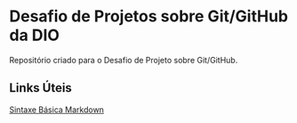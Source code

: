 # Desafio de Projetos sobre Git/GitHub da DIO
Repositório criado para o Desafio de Projeto sobre Git/GitHub.

## Links Úteis

[Sintaxe Básica Markdown](https://www.markdownguide.org/basic-syntax/)
